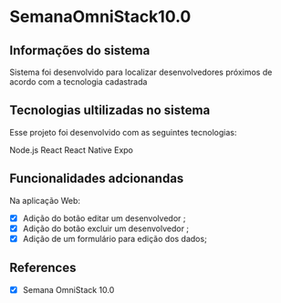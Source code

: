 # SemanaOmniStack10.0

## Informações do sistema

Sistema foi desenvolvido para localizar desenvolvedores próximos de acordo com a tecnologia cadastrada

## Tecnologias ultilizadas no sistema  

Esse projeto foi desenvolvido com as seguintes tecnologias:

  Node.js
  React
  React Native
  Expo

## Funcionalidades adcionandas 

Na aplicação Web:

- [x] Adição do botão editar um desenvolvedor ;
- [x] Adição do botão excluir um desenvolvedor ;
- [x] Adição de um formulário para edição dos dados;

## References

- [x] Semana OmniStack 10.0
